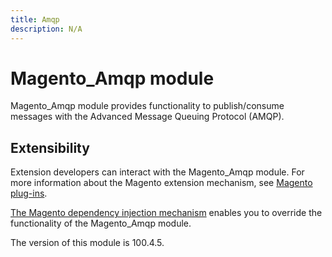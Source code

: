 ```yaml
---
title: Amqp
description: N/A
---
```


# Magento_Amqp module

Magento_Amqp module provides functionality to publish/consume messages with the Advanced Message Queuing Protocol (AMQP).

## Extensibility

Extension developers can interact with the Magento_Amqp module. For more information about the Magento extension mechanism, see [Magento plug-ins](https://developer.adobe.com/commerce/php/development/components/plugins/).

[The Magento dependency injection mechanism](https://developer.adobe.com/commerce/php/development/components/dependency-injection/) enables you to override the functionality of the Magento_Amqp module.

<InlineAlert slots="text" />
The version of this module is 100.4.5.
